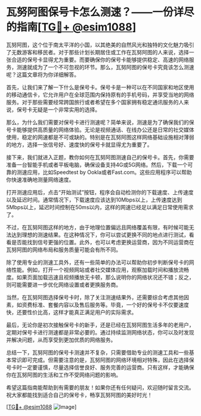 # 瓦努阿图保号卡怎么测速？——一份详尽的指南[[TG💪+ @esim1088](https://t.me/s/esim1088)]

瓦努阿图，这个位于南太平洋的小国，以其绝美的自然风光和独特的文化魅力吸引了无数游客和移民者。对于那些计划长期居住或工作在瓦努阿图的人来说，选择一张合适的保号卡显得尤为重要。而要确保你的保号卡能够提供稳定、高速的网络服务，测速就成为了一个不可忽视的环节。那么，瓦努阿图的保号卡究竟该怎么测速呢？这篇文章将为你详细解答。

首先，让我们来了解一下什么是保号卡。保号卡是一种可以在不同国家和地区使用的移动通信卡，它允许用户在全球范围内保持原有的手机号码，并享受当地的网络服务。对于那些需要经常跨国旅行或者希望在多个国家拥有稳定通讯服务的人来说，保号卡无疑是一个非常实用的选择。

那么，为什么我们需要对保号卡进行测速呢？简单来说，测速是为了确保我们的保号卡能够提供高质量的网络体验。无论是视频通话、在线办公还是日常的社交媒体使用，稳定的网速都是不可或缺的。特别是在瓦努阿图这样网络基础设施相对薄弱的地方，选择一张信号好、速度快的保号卡就显得尤为重要了。

接下来，我们就进入正题，教你如何在瓦努阿图测速自己的保号卡。首先，你需要准备一台智能手机或者平板电脑，确保设备支持4G或5G网络。然后，下载一个可靠的测速应用，比如Speedtest by Ookla或者Fast.com。这些应用程序可以帮助你快速准确地测量网络速度。

打开测速应用后，点击“开始测试”按钮，程序会自动检测你的下载速度、上传速度以及延迟时间。通常情况下，下载速度应该达到10Mbps以上，上传速度达到5Mbps以上，延迟时间控制在50ms以内，这样的网速已经足以满足日常使用需求了。

不过，在瓦努阿图这样的地方，由于地理位置偏远且网络覆盖有限，有时候可能无法达到理想的测速结果。在这种情况下，你可以尝试更换不同的地点进行测试，看看是否能找到信号更强的位置。此外，也可以考虑更换运营商，因为不同运营商在瓦努阿图的网络布局和服务质量可能会有所不同。

除了使用专业的测速工具外，还有一些简单的办法可以帮助你初步判断保号卡的网络性能。例如，打开一个视频网站或者社交媒体应用，观察加载时间和播放流畅度。如果页面加载迅速且视频播放无卡顿，那么说明你的网络状况还不错；反之，则可能需要进一步优化网络设置或者更换服务商。

当然，在瓦努阿图选择保号卡时，除了关注测速结果外，还需要综合考虑其他因素，如资费标准、套餐内容以及售后服务等。毕竟，一个好的保号卡不仅要速度快，还要性价比高，这样才能真正满足用户的实际需求。

最后，无论你是初次接触保号卡的新手，还是已经在瓦努阿图生活多年的老用户，定期对保号卡进行测速都是非常必要的。通过持续监测网络状态，你可以及时发现并解决问题，从而享受到更加优质的网络服务。

总结一下，瓦努阿图的保号卡测速并不复杂，只需要借助专业的测速工具和一些基本常识即可完成。但需要注意的是，瓦努阿图的网络环境相对特殊，因此在选择保号卡时一定要谨慎，尽量选择信誉良好、服务完善的运营商。只有这样，才能确保你在瓦努阿图的生活和工作不受网络问题的影响。

希望这篇指南能帮助到有需要的朋友！如果你还有任何疑问，欢迎随时留言交流。祝大家都能找到适合自己的保号卡，畅享瓦努阿图的美好时光！

[[TG💪+ @esim1088](https://t.me/s/esim1088) ![Image](https://i.postimg.cc/4NQfJmqS/Snipaste-2025-05-13-00-14-12.png)]